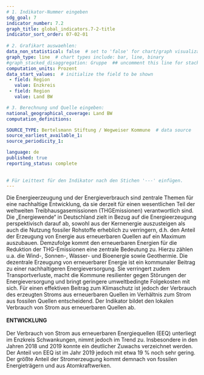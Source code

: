 ```yaml
---
# 1. Indikator-Nummer eingeben 
sdg_goal: 7
indicator_number: 7.2
graph_title: global_indicators.7-2-title
indicator_sort_order: 07-02-01
 
# 2. Grafikart auswaehlen: 
data_non_statistical: false  # set to 'false' for chart/graph visualization 
graph_type: line  # chart types include: bar, line, binary 
#graph_stacked_disaggregation: Gruppe  ## uncomment this line for stacked bars. eplace 'Geschlecht' with the field of aggregation. 
computation_units: Prozent 
data_start_values:  # initialize the field to be shown  
 - field: Region 
   value: Enzkreis
 - field: Region 
   value: Land BW

# 3. Berechnung und Quelle eingeben: 
national_geographical_coverage: Land BW
computation_definitions: 

SOURCE_TYPE: Bertelsmann Stiftung / Wegweiser Kommune  # data source  
source_earliest_available_1: 
source_periodicity_1: 

language: de   
published: true 
reporting_status: complete
 
 
# Für Leittext für den Indikator nach den Stichen '---' einfügen. 
---
```

Die Energieerzeugung und der Energieverbrauch sind zentrale Themen für eine nachhaltige Entwicklung, da sie derzeit für einen wesentlichen Teil der weltweiten Treibhausgasemissionen (THGEmissionen) verantwortlich sind. Die „Energiewende“ in Deutschland zielt in Bezug auf die Energieerzeugung perspektivisch darauf ab, sowohl aus der Kernenergie auszusteigen als auch die Nutzung fossiler Rohstoffe erheblich zu verringern, d.h. den Anteil der Erzeugung von Energie aus erneuerbaren Quellen auf ein Maximum auszubauen. Demzufolge kommt den erneuerbaren Energien für die Reduktion der THG-Emissionen eine zentrale Bedeutung zu. Hierzu zählen u.a. die Wind-, Sonnen-, Wasser- und Bioenergie sowie Geothermie. Die dezentrale Erzeugung von erneuerbarer Energie ist ein kommunaler Beitrag zu einer nachhaltigeren Energieversorgung. Sie verringert zudem Transportverluste, macht die Kommune resilienter gegen Störungen der Energieversorgung und bringt geringere umweltbedingte Folgekosten mit sich. Für einen effektiven Beitrag zum Klimaschutz ist jedoch der Verbrauch des erzeugten Stroms aus erneuerbaren Quellen im Verhältnis zum Strom aus fossilen Quellen entscheidend. Der Indikator bildet den lokalen Verbrauch von Strom aus erneuerbaren Quellen ab. <br>
<br>
**ENTWICKLUNG** <br>
<br>
Der Verbrauch von Strom aus erneuerbaren Energiequellen (EEQ) unterliegt im Enzkreis Schwankungen, nimmt jedoch im Trend zu. Insbesondere in den Jahren 2018 und 2019 konnte ein deutlicher Zuwachs verzeichnet werden. Der Anteil von EEQ ist im Jahr 2019 jedoch mit etwa 19 % noch sehr gering. Der größte Anteil der Stromerzeugung kommt demnach von fossilen Energieträgern und aus Atomkraftwerken.

